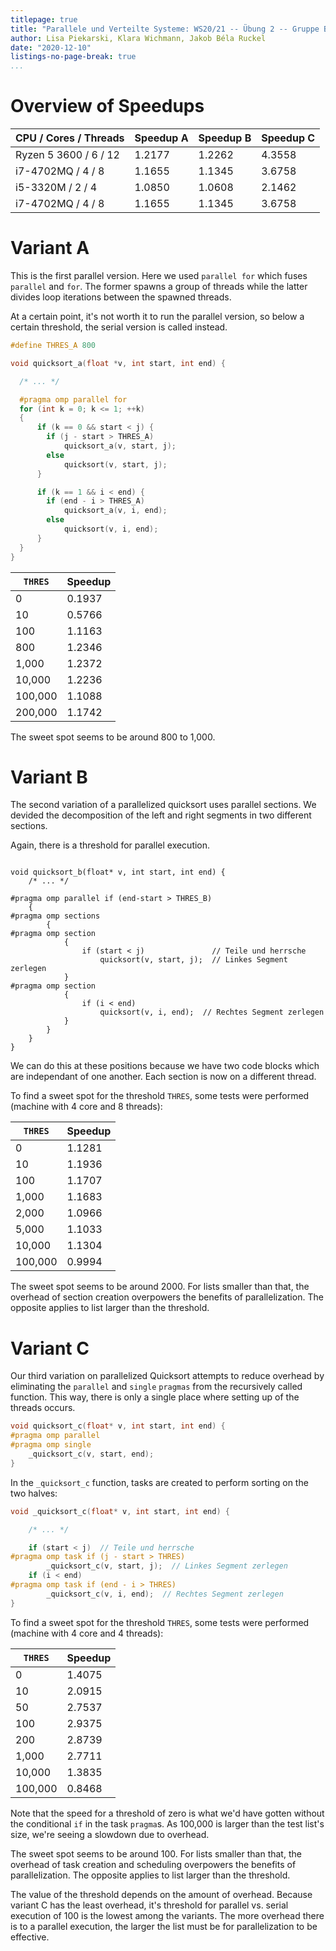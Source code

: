 ```yaml
---
titlepage: true
title: "Parallele und Verteilte Systeme: WS20/21 -- Übung 2 -- Gruppe B"
author: Lisa Piekarski, Klara Wichmann, Jakob Béla Ruckel
date: "2020-12-10"
listings-no-page-break: true
...
```


# Overview of Speedups

|**CPU / Cores / Threads**|**Speedup A**|**Speedup B**|**Speedup C**|
|-----------------------|-----------|-----------|-----------|
| Ryzen 5 3600 / 6 / 12 |    1.2177 |    1.2262 |    4.3558 |
| i7-4702MQ / 4 / 8     |    1.1655 |    1.1345 |    3.6758 |
| i5-3320M / 2 / 4      |    1.0850 |    1.0608 |    2.1462 |
| i7-4702MQ / 4 / 8     |    1.1655 |    1.1345 |    3.6758 |

# Variant A

This is the first parallel version. Here we used `parallel for` which fuses
`parallel` and `for`. The former spawns a group of threads while the latter
divides loop iterations between the spawned threads.

At a certain point, it's not worth it to run the parallel version, so
below a certain threshold, the serial version is called instead.

```cpp
#define THRES_A 800

void quicksort_a(float *v, int start, int end) {

  /* ... */

  #pragma omp parallel for
  for (int k = 0; k <= 1; ++k)
  {
      if (k == 0 && start < j) {
        if (j - start > THRES_A)
            quicksort_a(v, start, j);
        else
            quicksort(v, start, j);
      }

      if (k == 1 && i < end) {
        if (end - i > THRES_A)
            quicksort_a(v, i, end);
        else
            quicksort(v, i, end);
      }
  }
}
```
| `THRES` | Speedup |
|---------|---------|
|       0 |  0.1937 |
|      10 |  0.5766 |
|     100 |  1.1163 |
|     800 |  1.2346 |
|   1,000 |  1.2372 |
|  10,000 |  1.2236 |
| 100,000 |  1.1088 |
| 200,000 |  1.1742 |

The sweet spot seems to be around 800 to 1,000.

# Variant B

The second variation of a parallelized quicksort uses parallel sections.
We devided the decomposition of the left and right segments in two
different sections.

Again, there is a threshold for parallel execution.

```#define THRES_B 2000

void quicksort_b(float* v, int start, int end) {
    /* ... */

#pragma omp parallel if (end-start > THRES_B)
    {
#pragma omp sections
        {
#pragma omp section
            {
                if (start < j)               // Teile und herrsche
                    quicksort(v, start, j);  // Linkes Segment zerlegen
            }
#pragma omp section
            {
                if (i < end)
                    quicksort(v, i, end);  // Rechtes Segment zerlegen
            }
        }
    }
}
```

We can do this at these positions because we have two code blocks which are independant of one another. Each section is now on a different thread.

To find a sweet spot for the threshold `THRES`, some tests were
performed (machine with 4 core and 8 threads):

| `THRES` | Speedup |
|---------|---------|
|       0 |  1.1281 |
|      10 |  1.1936 |
|     100 |  1.1707 |
|   1,000 |  1.1683 |
|   2,000 |  1.0966 |
|   5,000 |  1.1033 |
|  10,000 |  1.1304 |
| 100,000 |  0.9994 |

The sweet spot seems to be around 2000. For lists smaller than that, the
overhead of section creation overpowers the benefits of parallelization. 
The opposite applies to list larger than the threshold.

# Variant C

Our third variation on parallelized Quicksort attempts to reduce
overhead by eliminating the `parallel` and `single` `pragmas` from the
recursively called function.  This way, there is only a single place
where setting up of the threads occurs.

```cpp
void quicksort_c(float* v, int start, int end) {
#pragma omp parallel
#pragma omp single
    _quicksort_c(v, start, end);
}
```

In the `_quicksort_c` function, tasks are created to perform sorting on
the two halves:

```cpp
void _quicksort_c(float* v, int start, int end) {

    /* ... */

    if (start < j)  // Teile und herrsche
#pragma omp task if (j - start > THRES)
        _quicksort_c(v, start, j);  // Linkes Segment zerlegen
    if (i < end)
#pragma omp task if (end - i > THRES)
        _quicksort_c(v, i, end);  // Rechtes Segment zerlegen
}
```

To find a sweet spot for the threshold `THRES`, some tests were
performed (machine with 4 core and 4 threads):

| `THRES` | Speedup |
|---------|---------|
|       0 |  1.4075 |
|      10 |  2.0915 |
|      50 |  2.7537 |
|     100 |  2.9375 |
|     200 |  2.8739 |
|   1,000 |  2.7711 |
|  10,000 |  1.3835 |
| 100,000 |  0.8468 |

Note that the speed for a threshold of zero is what we'd have gotten
without the conditional `if` in the task `pragma`s.
As 100,000 is larger than the test list's size, we're seeing a slowdown
due to overhead.

The sweet spot seems to be around 100.  For lists smaller than that, the
overhead of task creation and scheduling overpowers the benefits of
parallelization. The opposite applies to list larger than the
threshold.

The value of the threshold depends on the amount of overhead.  Because
variant C has the least overhead, it's threshold for parallel vs. serial
execution of 100 is the lowest among the variants.
The more overhead there is to a parallel execution, the larger the list
must be for parallelization to be effective.
